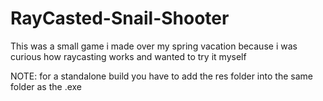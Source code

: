 # RayCasted-Snail-Shooter
This was a small game i made over my spring vacation because i was curious how raycasting works and wanted to try it myself 


NOTE:
for a standalone build you have to add the res folder into the same folder as the .exe

